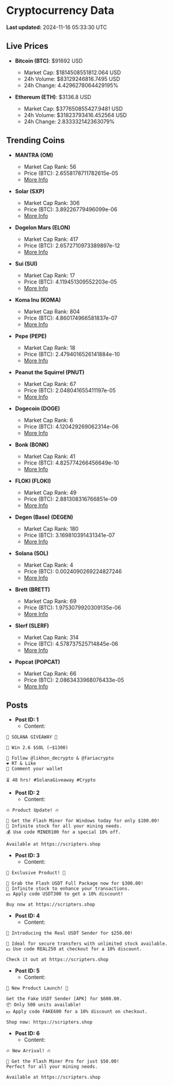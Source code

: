 # Cryptocurrency Data

**Last updated:** 2024-11-16 05:33:30 UTC

## Live Prices
- **Bitcoin (BTC)**: $91692 USD
  - Market Cap: $1814508551812.064 USD
  - 24h Volume: $83129246816.7495 USD
  - 24h Change: 4.4296278064429195%

- **Ethereum (ETH)**: $3136.8 USD
  - Market Cap: $377650855427.9481 USD
  - 24h Volume: $31823793416.452564 USD
  - 24h Change: 2.833332142363079%

## Trending Coins
- **MANTRA (OM)**
  - Market Cap Rank: 56
  - Price (BTC): 2.6558178711782615e-05
  - [More Info](https://www.coingecko.com/en/coins/mantra)

- **Solar (SXP)**
  - Market Cap Rank: 306
  - Price (BTC): 3.89226779496099e-06
  - [More Info](https://www.coingecko.com/en/coins/solar-2)

- **Dogelon Mars (ELON)**
  - Market Cap Rank: 417
  - Price (BTC): 2.6572710973389897e-12
  - [More Info](https://www.coingecko.com/en/coins/dogelon-mars)

- **Sui (SUI)**
  - Market Cap Rank: 17
  - Price (BTC): 4.119451309552203e-05
  - [More Info](https://www.coingecko.com/en/coins/sui)

- **Koma Inu (KOMA)**
  - Market Cap Rank: 804
  - Price (BTC): 4.860174966581837e-07
  - [More Info](https://www.coingecko.com/en/coins/koma-inu)

- **Pepe (PEPE)**
  - Market Cap Rank: 18
  - Price (BTC): 2.4794016526141884e-10
  - [More Info](https://www.coingecko.com/en/coins/pepe)

- **Peanut the Squirrel (PNUT)**
  - Market Cap Rank: 67
  - Price (BTC): 2.048041655411197e-05
  - [More Info](https://www.coingecko.com/en/coins/peanut-the-squirrel)

- **Dogecoin (DOGE)**
  - Market Cap Rank: 6
  - Price (BTC): 4.120429269062314e-06
  - [More Info](https://www.coingecko.com/en/coins/dogecoin)

- **Bonk (BONK)**
  - Market Cap Rank: 41
  - Price (BTC): 4.825774266456649e-10
  - [More Info](https://www.coingecko.com/en/coins/bonk)

- **FLOKI (FLOKI)**
  - Market Cap Rank: 49
  - Price (BTC): 2.881308316766851e-09
  - [More Info](https://www.coingecko.com/en/coins/floki)

- **Degen (Base) (DEGEN)**
  - Market Cap Rank: 180
  - Price (BTC): 3.169810391431341e-07
  - [More Info](https://www.coingecko.com/en/coins/degen-base)

- **Solana (SOL)**
  - Market Cap Rank: 4
  - Price (BTC): 0.0024090269224827246
  - [More Info](https://www.coingecko.com/en/coins/solana)

- **Brett (BRETT)**
  - Market Cap Rank: 69
  - Price (BTC): 1.9753079920309135e-06
  - [More Info](https://www.coingecko.com/en/coins/brett-2)

- **Slerf (SLERF)**
  - Market Cap Rank: 314
  - Price (BTC): 4.578737525714845e-06
  - [More Info](https://www.coingecko.com/en/coins/slerf)

- **Popcat (POPCAT)**
  - Market Cap Rank: 66
  - Price (BTC): 2.0863433968076433e-05
  - [More Info](https://www.coingecko.com/en/coins/popcat)

## Posts
- **Post ID: 1**
  - Content:
```
🚀 SOLANA GIVEAWAY 🚀

🎁 Win 2.6 $SOL (~$1300)

🤝 Follow @likhon_decrypto & @fariacrypto
❤️ RT & Like
💬 Comment your wallet

⏳ 48 hrs! #SolanaGiveaway #Crypto
```

- **Post ID: 2**
  - Content:
```
🔥 Product Update! 🔥

🚀 Get the Flash Miner for Windows today for only $100.00!
🔋 Infinite stock for all your mining needs.
💰 Use code MINER100 for a special 10% off.

Available at https://scripters.shop
```

- **Post ID: 3**
  - Content:
```
🎁 Exclusive Product! 🎁

💸 Grab the Flash USDT Full Package now for $300.00!
🎉 Infinite stock to enhance your transactions.
💵 Apply code USDT300 to get a 10% discount!

Buy now at https://scripters.shop
```

- **Post ID: 4**
  - Content:
```
💎 Introducing the Real USDT Sender for $250.00!

💼 Ideal for secure transfers with unlimited stock available.
💵 Use code REAL250 at checkout for a 10% discount.

Check it out at https://scripters.shop
```

- **Post ID: 5**
  - Content:
```
🚀 New Product Launch! 🚀

Get the Fake USDT Sender [APK] for $600.00.
📦 Only 500 units available!
💵 Apply code FAKE600 for a 10% discount on checkout.

Shop now: https://scripters.shop
```

- **Post ID: 6**
  - Content:
```
🔥 New Arrival! 🔥

💸 Get the Flash Miner Pro for just $50.00!
Perfect for all your mining needs.

Available at https://scripters.shop
```

